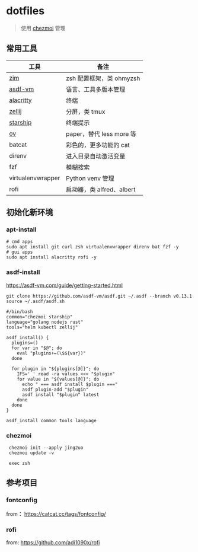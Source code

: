 # dotfiles

> 使用 [chezmoi](https://www.chezmoi.io) 管理

## 常用工具

| 工具                                | 备注                      |
| ----------------------------------- | ------------------------- |
| [zim](zimfw.sh/)                    | zsh 配置框架，类 ohmyzsh  |
| [asdf-vm](https://asdf-vm.com)      | 语言、工具多版本管理      |
| [alacritty](https://alacritty.org/) | 终端                      |
| [zellij](https://zellij.dev/)       | 分屏，类 tmux             |
| [starship](https://starship.rs/)    | 终端提示                  |
| [ov](https://github.com/noborus/ov) | paper，替代 less more 等  |
| batcat                              | 彩色的，更多功能的 cat    |
| direnv                              | 进入目录自动激活变量      |
| fzf                                 | 模糊搜索                  |
| virtualenvwrapper                   | Python venv 管理          |
| rofi                                | 启动器，类 alfred、albert |

## 初始化新环境

### apt-install

```shell
# cmd apps
sudo apt install git curl zsh virtualenvwrapper direnv bat fzf -y
# gui apps
sudo apt install alacritty rofi -y
```

### asdf-install

https://asdf-vm.com/guide/getting-started.html

```shell
git clone https://github.com/asdf-vm/asdf.git ~/.asdf --branch v0.13.1
source ~/.asdf/asdf.sh

#/bin/bash
common="chezmoi starship"
language="golang nodejs rust"
tools="helm kubectl zellij"

asdf_install() {
  plugins=()
  for var in "$@"; do
    eval "plugins+=(\$${var})"
  done

  for plugin in "${plugins[@]}"; do
    IFS=' ' read -ra values <<< "$plugin"
    for value in "${values[@]}"; do
      echo " === asdf install $plugin ==="
      asdf plugin-add "$plugin"
      asdf install "$plugin" latest
    done
  done
}

asdf_install common tools language
```

### chezmoi 

```shell
 chezmoi init --apply jing2uo
 chezmoi update -v
 
 exec zsh 
```

## 参考项目

### fontconfig

from： https://catcat.cc/tags/fontconfig/

### rofi

from: https://github.com/adi1090x/rofi
